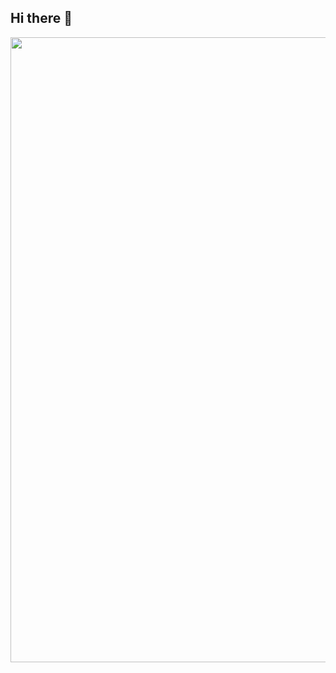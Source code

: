 ## Hi there 👋

<a href="url"><img src="[http://url.to/image.png](https://github.com/arcgt/arcgt/blob/main/background_night.png?raw=true)" align="center" width="1000" ></a>

<!--
**arcgt/arcgt** is a ✨ _special_ ✨ repository because its `README.md` (this file) appears on your GitHub profile.

Here are some ideas to get you started:

- 🔭 I’m currently working on ...
- 🌱 I’m currently learning ...
- 👯 I’m looking to collaborate on ...
- 🤔 I’m looking for help with ...
- 💬 Ask me about ...
- 📫 How to reach me: ...
- 😄 Pronouns: ...
- ⚡ Fun fact: ...
-->
